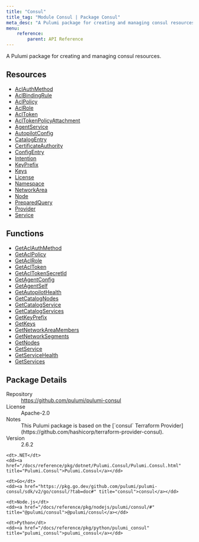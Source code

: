 ```yaml
---
title: "Consul"
title_tag: "Module Consul | Package Consul"
meta_desc: "A Pulumi package for creating and managing consul resources."
menu:
    reference:
        parent: API Reference
---
```


<!-- WARNING: this file was generated by Pulumi Docs Generator. -->
<!-- Do not edit by hand unless you're certain you know what you are doing! -->

A Pulumi package for creating and managing consul resources.

<h2 id="resources">Resources</h2>
<ul class="api">
    <li><a href="aclauthmethod" title="AclAuthMethod"><span class="symbol resource"></span>AclAuthMethod</a></li>
    <li><a href="aclbindingrule" title="AclBindingRule"><span class="symbol resource"></span>AclBindingRule</a></li>
    <li><a href="aclpolicy" title="AclPolicy"><span class="symbol resource"></span>AclPolicy</a></li>
    <li><a href="aclrole" title="AclRole"><span class="symbol resource"></span>AclRole</a></li>
    <li><a href="acltoken" title="AclToken"><span class="symbol resource"></span>AclToken</a></li>
    <li><a href="acltokenpolicyattachment" title="AclTokenPolicyAttachment"><span class="symbol resource"></span>AclTokenPolicyAttachment</a></li>
    <li><a href="agentservice" title="AgentService"><span class="symbol resource"></span>AgentService</a></li>
    <li><a href="autopilotconfig" title="AutopilotConfig"><span class="symbol resource"></span>AutopilotConfig</a></li>
    <li><a href="catalogentry" title="CatalogEntry"><span class="symbol resource"></span>CatalogEntry</a></li>
    <li><a href="certificateauthority" title="CertificateAuthority"><span class="symbol resource"></span>CertificateAuthority</a></li>
    <li><a href="configentry" title="ConfigEntry"><span class="symbol resource"></span>ConfigEntry</a></li>
    <li><a href="intention" title="Intention"><span class="symbol resource"></span>Intention</a></li>
    <li><a href="keyprefix" title="KeyPrefix"><span class="symbol resource"></span>KeyPrefix</a></li>
    <li><a href="keys" title="Keys"><span class="symbol resource"></span>Keys</a></li>
    <li><a href="license" title="License"><span class="symbol resource"></span>License</a></li>
    <li><a href="namespace" title="Namespace"><span class="symbol resource"></span>Namespace</a></li>
    <li><a href="networkarea" title="NetworkArea"><span class="symbol resource"></span>NetworkArea</a></li>
    <li><a href="node" title="Node"><span class="symbol resource"></span>Node</a></li>
    <li><a href="preparedquery" title="PreparedQuery"><span class="symbol resource"></span>PreparedQuery</a></li>
    <li><a href="provider" title="Provider"><span class="symbol resource"></span>Provider</a></li>
    <li><a href="service" title="Service"><span class="symbol resource"></span>Service</a></li>
</ul>

<h2 id="functions">Functions</h2>
<ul class="api">
    <li><a href="getaclauthmethod" title="GetAclAuthMethod"><span class="symbol function"></span>GetAclAuthMethod</a></li>
    <li><a href="getaclpolicy" title="GetAclPolicy"><span class="symbol function"></span>GetAclPolicy</a></li>
    <li><a href="getaclrole" title="GetAclRole"><span class="symbol function"></span>GetAclRole</a></li>
    <li><a href="getacltoken" title="GetAclToken"><span class="symbol function"></span>GetAclToken</a></li>
    <li><a href="getacltokensecretid" title="GetAclTokenSecretId"><span class="symbol function"></span>GetAclTokenSecretId</a></li>
    <li><a href="getagentconfig" title="GetAgentConfig"><span class="symbol function"></span>GetAgentConfig</a></li>
    <li><a href="getagentself" title="GetAgentSelf"><span class="symbol function"></span>GetAgentSelf</a></li>
    <li><a href="getautopilothealth" title="GetAutopilotHealth"><span class="symbol function"></span>GetAutopilotHealth</a></li>
    <li><a href="getcatalognodes" title="GetCatalogNodes"><span class="symbol function"></span>GetCatalogNodes</a></li>
    <li><a href="getcatalogservice" title="GetCatalogService"><span class="symbol function"></span>GetCatalogService</a></li>
    <li><a href="getcatalogservices" title="GetCatalogServices"><span class="symbol function"></span>GetCatalogServices</a></li>
    <li><a href="getkeyprefix" title="GetKeyPrefix"><span class="symbol function"></span>GetKeyPrefix</a></li>
    <li><a href="getkeys" title="GetKeys"><span class="symbol function"></span>GetKeys</a></li>
    <li><a href="getnetworkareamembers" title="GetNetworkAreaMembers"><span class="symbol function"></span>GetNetworkAreaMembers</a></li>
    <li><a href="getnetworksegments" title="GetNetworkSegments"><span class="symbol function"></span>GetNetworkSegments</a></li>
    <li><a href="getnodes" title="GetNodes"><span class="symbol function"></span>GetNodes</a></li>
    <li><a href="getservice" title="GetService"><span class="symbol function"></span>GetService</a></li>
    <li><a href="getservicehealth" title="GetServiceHealth"><span class="symbol function"></span>GetServiceHealth</a></li>
    <li><a href="getservices" title="GetServices"><span class="symbol function"></span>GetServices</a></li>
</ul>

<h2 id="package-details">Package Details</h2>
<dl class="package-details">
	<dt>Repository</dt>
	<dd><a href="https://github.com/pulumi/pulumi-consul">https://github.com/pulumi/pulumi-consul</a></dd>
	<dt>License</dt>
	<dd>Apache-2.0</dd>
	<dt>Notes</dt>
	<dd>This Pulumi package is based on the [`consul` Terraform Provider](https://github.com/hashicorp/terraform-provider-consul).</dd>
	<dt>Version</dt>
	<dd>2.6.2</dd>
</dl>



<dl class="tabular">

    <dt>.NET</dt>
    <dd><a href="/docs/reference/pkg/dotnet/Pulumi.Consul/Pulumi.Consul.html" title="Pulumi.Consul">Pulumi.Consul</a></dd>

    <dt>Go</dt>
    <dd><a href="https://pkg.go.dev/github.com/pulumi/pulumi-consul/sdk/v2/go/consul/?tab=doc#" title="consul">consul</a></dd>

    <dt>Node.js</dt>
    <dd><a href="/docs/reference/pkg/nodejs/pulumi/consul/#" title="@pulumi/consul">@pulumi/consul</a></dd>

    <dt>Python</dt>
    <dd><a href="/docs/reference/pkg/python/pulumi_consul" title="pulumi_consul">pulumi_consul</a></dd>

</dl>

